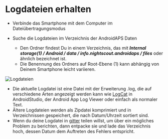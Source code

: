 # Logdateien erhalten

* Verbinde das Smartphone mit dem Computer im Dateiübertragungsmodus
* Suche die Logdateien im Verzeichnis der AndroidAPS Daten

   * Den Ordner findest Du in einem Verzeichnis, das mit ***Internal storage(1) / Android / data / info.nightscout.androidaps / files*** oder ähnlich bezeichnet ist.
   * Die Benennung des Ordners auf Root-Ebene (1) kann abhängig von Deinem Smartphone leicht variieren.

![Logdateien](../images/aapslog.png)

* Die aktuelle Logdatei ist eine Datei mit der Erweiterung .log, die auf verschiedene Arten angezeigt werden kann wie [LogCat](https://developer.android.com/studio/debug/am-logcat.html) in AndroidStudio, der Android App Log Viewer oder einfach als normaler Text.
* Ältere Logdateien werden als Zipdatei komprimiert und in Verzeichnissen gespeichert, die nach Datum/Uhrzeit sortiert sind.
* Wenn du deine Logdatei in [gitter](https://gitter.im/MilosKozak/AndroidAPS) teilen willst, um über ein mögliches Problem zu berichten, dann entpacke sie und lade das Verzeichnis hoch, dessen Datum dem Auftreten des Fehlers entspricht.
